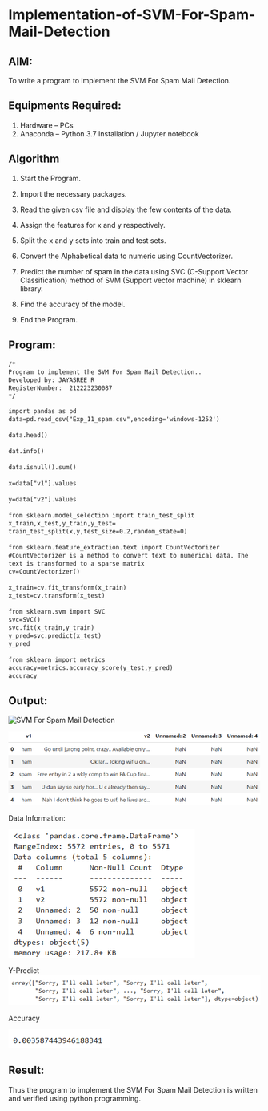 # Implementation-of-SVM-For-Spam-Mail-Detection

## AIM:
To write a program to implement the SVM For Spam Mail Detection.

## Equipments Required:
1. Hardware – PCs
2. Anaconda – Python 3.7 Installation / Jupyter notebook

## Algorithm
1.  Start the Program.

2. Import the necessary packages.

3. Read the given csv file and display the few contents of the data.

4. Assign the features for x and y respectively.

5. Split the x and y sets into train and test sets.

6. Convert the Alphabetical data to numeric using CountVectorizer.

7. Predict the number of spam in the data using SVC (C-Support Vector Classification) method of SVM (Support vector machine) in sklearn library.

8. Find the accuracy of the model.

9. End the Program.

## Program:
```
/*
Program to implement the SVM For Spam Mail Detection..
Developed by: JAYASREE R 
RegisterNumber:  212223230087
*/
```
```
import pandas as pd
data=pd.read_csv("Exp_11_spam.csv",encoding='windows-1252')

data.head()

dat.info()

data.isnull().sum()

x=data["v1"].values

y=data["v2"].values

from sklearn.model_selection import train_test_split
x_train,x_test,y_train,y_test= train_test_split(x,y,test_size=0.2,random_state=0)

from sklearn.feature_extraction.text import CountVectorizer
#CountVectorizer is a method to convert text to numerical data. The text is transformed to a sparse matrix
cv=CountVectorizer()

x_train=cv.fit_transform(x_train)
x_test=cv.transform(x_test)

from sklearn.svm import SVC
svc=SVC()
svc.fit(x_train,y_train)
y_pred=svc.predict(x_test)
y_pred

from sklearn import metrics
accuracy=metrics.accuracy_score(y_test,y_pred)
accuracy
```

## Output:
![SVM For Spam Mail Detection](sam.png)

![alt text](image.png)

Data Information:

![alt text](image-1.png)

Y-Predict
![alt text](image-2.png)

Accuracy

![alt text](image-3.png)

## Result:
Thus the program to implement the SVM For Spam Mail Detection is written and verified using python programming.
